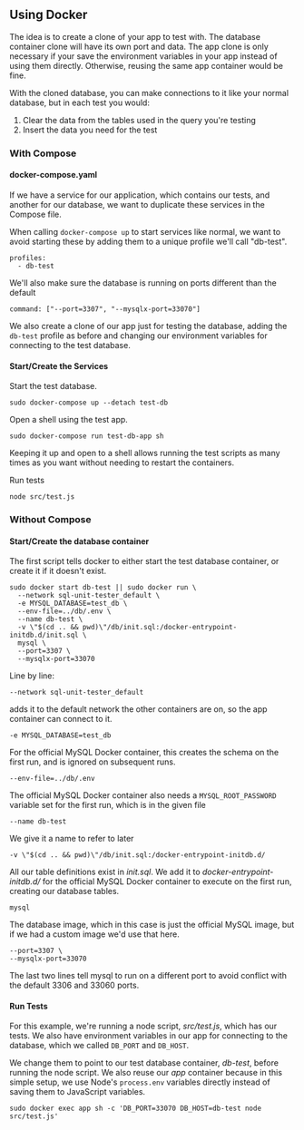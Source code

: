## Using Docker

The idea is to create a clone of your app to test with. The database container clone will have its own port and data. The app clone is only necessary if your save the environment variables in your app instead of using them directly. Otherwise, reusing the same app container would be fine.

With the cloned database, you can make connections to it like your normal database, but in each test you would:
1. Clear the data from the tables used in the query you're testing
2. Insert the data you need for the test

### With Compose

#### docker-compose.yaml
If we have a service for our application, which contains our tests, and another for our database, we want to duplicate these services in the Compose file.

When calling `docker-compose up` to start services like normal, we want to avoid starting these by adding them to a unique profile we'll call "db-test".

```
profiles:
  - db-test
```

We'll also make sure the database is running on ports different than the default

```
command: ["--port=3307", "--mysqlx-port=33070"]
```

We also create a clone of our app just for testing the database, adding the `db-test` profile as before and changing our environment variables for connecting to the test database.

#### Start/Create the Services
Start the test database.
```
sudo docker-compose up --detach test-db
```

Open a shell using the test app.
```
sudo docker-compose run test-db-app sh
```
Keeping it up and open to a shell allows running the test scripts as many times as you want without needing to restart the containers.

Run tests
```
node src/test.js
```

### Without Compose

#### Start/Create the database container
The first script tells docker to either start the test database container, or create it if it doesn't exist.

```
sudo docker start db-test || sudo docker run \
  --network sql-unit-tester_default \
  -e MYSQL_DATABASE=test_db \
  --env-file=../db/.env \
  --name db-test \
  -v \"$(cd .. && pwd)\"/db/init.sql:/docker-entrypoint-initdb.d/init.sql \
  mysql \
  --port=3307 \
  --mysqlx-port=33070
```

Line by line:

```
--network sql-unit-tester_default
```
adds it to the default network the other containers are on, so the app container can connect to it.

```
-e MYSQL_DATABASE=test_db
```
For the official MySQL Docker container, this creates the schema on the first run, and is ignored on subsequent runs.

```
--env-file=../db/.env
```
The official MySQL Docker container also needs a `MYSQL_ROOT_PASSWORD` variable set for the first run, which is in the given file

```
--name db-test
```
We give it a name to refer to later

```
-v \"$(cd .. && pwd)\"/db/init.sql:/docker-entrypoint-initdb.d/
```
All our table definitions exist in *init.sql*. We add it to *docker-entrypoint-initdb.d/* for the official MySQL Docker container to execute on the first run, creating our database tables.

```
mysql
```
The database image, which in this case is just the official MySQL image, but if we had a custom image we'd use that here.

```
--port=3307 \
--mysqlx-port=33070
```
The last two lines tell mysql to run on a different port to avoid conflict with the default 3306 and 33060 ports.

#### Run Tests
For this example, we're running a node script, *src/test.js*, which has our tests. We also have environment variables in our app for connecting to the database, which we called `DB_PORT` and `DB_HOST`.

We change them to point to our test database container, *db-test*, before running the node script. We also reuse our *app* container because in this simple setup, we use Node's `process.env` variables directly instead of saving them to JavaScript variables.

```
sudo docker exec app sh -c 'DB_PORT=33070 DB_HOST=db-test node src/test.js'
```